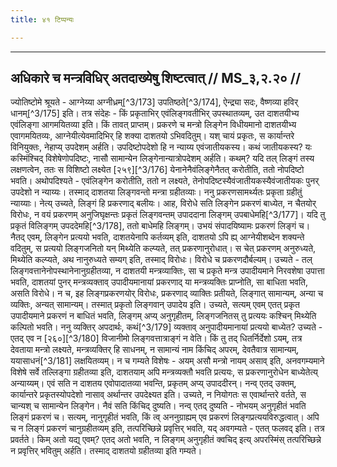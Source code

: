 ```yaml
---
title: ४१ टिप्पन्यः

---
```


[^3/167]: Mait.S. 4.10.4

[^3/168]: Mait.S. 4.10.4

[^3/169]: Mait.S. 4.10.5

[^3/170]: Mait.S. 4.10.5; Kāṭha.S. 4.15

[^3/171]: E2: 4,155; E4: 4,65; E6: 1,176

[^3/172]: E2: 4,156; E4: 4,65; E6: 1,177

____________________________________________


## अधिकारे च मन्त्रविधिर् अतदाख्येषु शिष्टत्वात् // MS_३,२.२० //

ज्योतिष्टोमे श्रूयते - आग्नेय्या अग्नीध्रम्[^3/173] उपतिष्ठते[^3/174], ऐन्द्र्या सदः, वैष्णव्या हविर् धानम्[^3/175] इति। तत्र संदेहः - किं प्रकृताभिर् एवंलिङ्गवतीभिर् उपस्थातव्यम्, उत दाशतयीभ्य एवंलिङ्गा आगमयितव्या इति।
किं तावत् प्राप्तम्। प्रकरणे च मन्त्रो लिङ्गेन विधीयमानो दाशतयीभ्य एवागमयितव्यः, आग्नेयीत्येवमादिभिर् हि शक्या दाशतयो ऽभिवदितुम्। यश् चायं प्रकृतः, स कार्यान्तरे विनियुक्तः, नेहाप्य् उपदेशम् अर्हति। उपदिष्टोपदेशो हि न न्याय्य एवंजातीयकस्य। कथं जातीयकस्य? यः कस्मिंश्चिद् विशेषेणोपदिष्टः, नासौ सामान्येन लिङ्गेनान्यात्रोपदेशम् अर्हति। कथम्? यदि तल् लिङ्गं तस्य लक्षणत्वेन, ततः स विशिष्टो लक्ष्येत [२५९][^3/176] येनानेनैवंलिङ्गेनैतत् करोतीति, ततो नोपदिष्टो भवति। अथोपदिश्यते - एवंलिङ्गेन करोतीति, ततो न लक्ष्यते, तेनोपदिष्टस्यैवंजातीयकस्यैवंजातीयकः पुनर् उपदेशो न न्याय्यः। तस्माद् दाशतया लिङ्गवन्तो मन्त्रा ग्रहीतव्याः।
ननु प्रकरणसामर्थ्यतः प्रकृता ग्रहीतुं न्याय्याः। नेत्य् उच्यते, लिङ्गं हि प्रकरणाद् बलीयः। आह, विरोधे सति लिङ्गेन प्रकरणं बाध्येत, न चैतयोर् विरोधः, न वयं प्रकरणम् अनुजिघृक्षन्तः प्रकृतं लिङ्गवन्तम् उपाददाना लिङ्गम् उपबाधेमहि[^3/177]। यदि तु प्रकृतं विलिङ्गम् उपददेमहि[^3/178], ततो बाधेमहि लिङ्गम्। उभयं संपादयिष्यामः प्रकरणं लिङ्गं च। नैतद् एवम्, लिङ्गेन प्रत्ययो भवति, दाशतयेनापि कर्तव्यम् इति, दाशतयो ऽपि ह्य् आग्नेयीशब्देन शक्यन्ते वदितुम्, स प्रत्ययो लिङ्गजनितो यन् मिथ्येति कल्प्यते, तत् प्रकरणानुरोधात्। स चेत् प्रकरणम् अनुरुध्यते, मिथ्येति कल्प्यते, अथ नानुरुध्यते सम्यग् इति, तस्माद् विरोधः। विरोधे च प्रकरणदौर्बल्यम्।
उच्यते - तल् लिङ्गवत्तानेनोपस्थानेनानुग्रहीतव्या, न दाशतयी मन्त्रव्याक्तिः, सा च प्रकृते मन्त्र उपादीयमाने निरवशेषा उपात्ता भवति, दाशतयां पुनर् मन्त्रव्यक्ताव् उपादीयमानायां प्रकरणाद् या मन्त्रव्यक्तिः प्राप्नोति, सा बाधिता भवति, असति विरोधे। न च, इह लिङ्गप्रकरणयोर् विरोधः, प्रकरणाद् व्याक्तिः प्रतीयते, लिङ्गात् सामान्यम्, अन्या च व्यक्तिः, अन्यत् सामान्यम्। तस्मात् प्रकृतो लिङ्गवान् उपादेय इति। उच्यते, सत्यम् एवम् एतत् प्रकृत उपादीयमाने प्रकरणं न बाधितं भवति, लिङ्गम् अप्य् अनुगृहीतम्, लिङ्गजनितस् तु प्रत्ययः कश्चिन् मिथ्येति कल्पितो भवति। ननु व्यक्तिर् अपदार्थः, कथं[^3/179] व्यक्ताव् अनुपादीयमानायां प्रत्ययो बाध्येत? उच्यते - एतद् एव न [२६०][^3/180] विजानीमो लिङ्गवत्तात्राङ्गं न वेति। किं तु तद् धितर्निर्देशो ऽयम्, तत्र देवताया मन्त्रो लक्ष्यते, मन्त्रव्यक्तिर् हि साधनम्, न सामान्यं नाम किंचिद् अपरम्, देवतैवात्र सामान्यम्, ययासाधनं[^3/181] लक्षयितव्यम्। न च गम्यते विशेषः - अयम् असौ मन्त्रो नायम् असाव् इति, अनवगम्यमाने विशेषे सर्वे तल्लिङ्गा ग्रहीतव्या इति, दाशतयाम् अपि मन्त्रव्यक्तौ भवति प्रत्ययः, स प्रकरणानुरोधेन बाध्येतेत्य् अन्याय्यम्। एवं सति न दाशतय एवोपादातव्या भवन्ति, प्रकृतम् अप्य् उपाददीरन्। नन्व् एतद् उक्तम्, कार्यान्तरे प्रकृतस्योपदेशो नासाव् अर्थान्तर उपदेक्ष्यत इति। उच्यते, न नियोगतः स एवार्थान्तरे वर्तते, स चान्यश् च सामान्येन लिङ्गेन। नैवं सति किंचिद् दुष्यति। नन्व् एतद् दुष्यति - नोभयम् अनुगृहीतं भवति लिङ्गं प्रकरणं च। सत्यम्, नानुगृहीतं भवति, किं त्व् अननुग्राह्यम् एव प्रकरणं लिङ्गप्रत्ययविरुद्धत्वात्। अपि च न लिङ्गं प्रकरणं चानुग्रहीतव्यम् इति, तत्परिच्छिन्ने प्रवृत्तिर् भवति, यद् अवगम्यते - एतत् फलवद् इति। तत्र प्रवर्तते। किम् अतो यद्य् एवम्? एतद् अतो भवति, न लिङ्गम् अनुगृहीतं क्वचिद् इत्य् अपरस्मिंस् तत्परिच्छिन्ने न प्रवृत्तिर् भवितुम् अर्हति। तस्माद् दाशतयो ग्रहीतव्या इति गम्यते।
